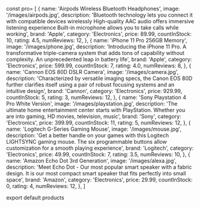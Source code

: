 const pro= [
  {
    name: 'Airpods Wireless Bluetooth Headphones',
    image: '/images/airpods.jpg',
    description:
      'Bluetooth technology lets you connect it with compatible devices wirelessly High-quality AAC audio offers immersive listening experience Built-in microphone allows you to take calls while working',
    brand: 'Apple',
    category: 'Electronics',
    price: 89.99,
    countInStock: 10,
    rating: 4.5,
    numReviews: 12,
  },
  {
    name: 'iPhone 11 Pro 256GB Memory',
    image: '/images/phone.jpg',
    description:
      'Introducing the iPhone 11 Pro. A transformative triple-camera system that adds tons of capability without complexity. An unprecedented leap in battery life',
    brand: 'Apple',
    category: 'Electronics',
    price: 599.99,
    countInStock: 7,
    rating: 4.0,
    numReviews: 8,
  },
  {
    name: 'Cannon EOS 80D DSLR Camera',
    image: '/images/camera.jpg',
    description:
      'Characterized by versatile imaging specs, the Canon EOS 80D further clarifies itself using a pair of robust focusing systems and an intuitive design',
    brand: 'Cannon',
    category: 'Electronics',
    price: 929.99,
    countInStock: 5,
    rating: 3,
    numReviews: 12,
  },
  {
    name: 'Sony Playstation 4 Pro White Version',
    image: '/images/playstation.jpg',
    description:
      'The ultimate home entertainment center starts with PlayStation. Whether you are into gaming, HD movies, television, music',
    brand: 'Sony',
    category: 'Electronics',
    price: 399.99,
    countInStock: 11,
    rating: 5,
    numReviews: 12,
  },
  {
    name: 'Logitech G-Series Gaming Mouse',
    image: '/images/mouse.jpg',
    description:
      'Get a better handle on your games with this Logitech LIGHTSYNC gaming mouse. The six programmable buttons allow customization for a smooth playing experience',
    brand: 'Logitech',
    category: 'Electronics',
    price: 49.99,
    countInStock: 7,
    rating: 3.5,
    numReviews: 10,
  },
  {
    name: 'Amazon Echo Dot 3rd Generation',
    image: '/images/alexa.jpg',
    description:
      'Meet Echo Dot - Our most popular smart speaker with a fabric design. It is our most compact smart speaker that fits perfectly into small space',
    brand: 'Amazon',
    category: 'Electronics',
    price: 29.99,
    countInStock: 0,
    rating: 4,
    numReviews: 12,
  },
]

export default   products
